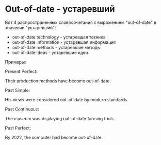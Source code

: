 # Out-of-date - устаревший

Вот 4 распространенных словосочетания с выражением "out-of-date" в значении "устаревший":

- out-of-date technology - устаревшая техника
- out-of-date information - устаревшая информация
- out-of-date methods - устаревшие методы
- out-of-date ideas - устаревшие идеи

Примеры:

Present Perfect:

Their production methods have become out-of-date.

Past Simple:

His views were considered out-of-date by modern standards.

Past Continuous:

The museum was displaying out-of-date farming tools.

Past Perfect:

By 2022, the computer had become out-of-date.
